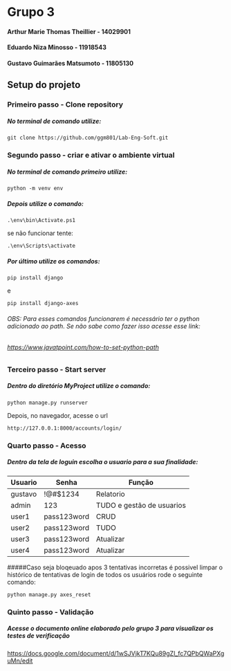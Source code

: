 # Grupo 3

#### Arthur Marie Thomas Theillier - 14029901
#### Eduardo Niza Minosso - 11918543
#### Gustavo Guimarães Matsumoto - 11805130

## Setup do projeto

### Primeiro passo - Clone repository
##### No terminal de comando utilize:

```
git clone https://github.com/ggm801/Lab-Eng-Soft.git
```

### Segundo passo - criar e ativar o ambiente virtual
##### No terminal de comando primeiro utilize:

```
python -m venv env
```

##### Depois utilize o comando:

```
.\env\bin\Activate.ps1
```
se não funcionar tente:
```
.\env\Scripts\activate
```

##### Por último utilize os comandos:

```
pip install django
```
e

```
pip install django-axes
```

###### OBS: Para esses comandos funcionarem é necessário ter o python adicionado ao path. Se não sabe como fazer isso acesse esse link:
###### https://www.javatpoint.com/how-to-set-python-path

### Terceiro passo - Start server

##### Dentro do diretório MyProject utilize o comando:

```
python manage.py runserver
```

Depois, no navegador, acesse o url

```
http://127.0.0.1:8000/accounts/login/
```
### Quarto passo - Acesso
##### Dentro da tela de loguin escolha o usuario para a sua finalidade:

| Usuario  | Senha | Função |
| ------------- | ------------- | ------------- |
| gustavo  | !@#$1234  |Relatorio|
| admin  | 123  |TUDO e gestão de usuarios|
| user1  | pass123word  |CRUD|
| user2  | pass123word  |TUDO|
| user3  | pass123word  |Atualizar|
| user4  | pass123word  |Atualizar|

#####Caso seja bloqeuado apos 3 tentativas incorretas é possivel limpar o histórico de tentativas de login de todos os usuários rode o seguinte comando:
```
python manage.py axes_reset
```

### Quinto passo - Validação
##### Acesse o documento online elaborado pelo grupo 3 para visualizar os testes de verificação
https://docs.google.com/document/d/1wSJVjkT7KQu89gZl_fc7QPbQWaPXguMn/edit



